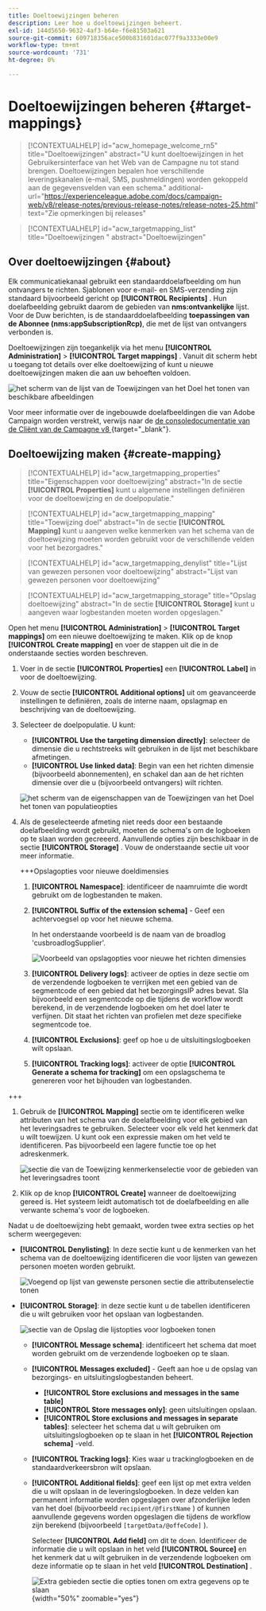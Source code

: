 ```yaml
---
title: Doeltoewijzingen beheren
description: Leer hoe u doeltoewijzingen beheert.
exl-id: 144d5650-9632-4af3-b64e-f6e81503a621
source-git-commit: 609718356ace500b831601dac077f9a3333e00e9
workflow-type: tm+mt
source-wordcount: '731'
ht-degree: 0%

---
```


# Doeltoewijzingen beheren {#target-mappings}

>[!CONTEXTUALHELP]
>id="acw_homepage_welcome_rn5"
>title="Doeltoewijzingen"
>abstract="U kunt doeltoewijzingen in het Gebruikersinterface van het Web van de Campagne nu tot stand brengen. Doeltoewijzingen bepalen hoe verschillende leveringskanalen (e-mail, SMS, pushmeldingen) worden gekoppeld aan de gegevensvelden van een schema."
>additional-url="https://experienceleague.adobe.com/docs/campaign-web/v8/release-notes/previous-release-notes/release-notes-25.html" text="Zie opmerkingen bij releases"

>[!CONTEXTUALHELP]
>id="acw_targetmapping_list"
>title="Doeltoewijzingen "
>abstract="Doeltoewijzingen"

## Over doeltoewijzingen {#about}

Elk communicatiekanaal gebruikt een standaarddoelafbeelding om hun ontvangers te richten. Sjablonen voor e-mail- en SMS-verzending zijn standaard bijvoorbeeld gericht op **[!UICONTROL Recipients]** . Hun doelafbeelding gebruikt daarom de gebieden van **nms:ontvankelijke** lijst. Voor de Duw berichten, is de standaarddoelafbeelding **toepassingen van de Abonnee (nms:appSubscriptionRcp)**, die met de lijst van ontvangers verbonden is.

Doeltoewijzingen zijn toegankelijk via het menu **[!UICONTROL Administration]** > **[!UICONTROL Target mappings]** . Vanuit dit scherm hebt u toegang tot details over elke doeltoewijzing of kunt u nieuwe doeltoewijzingen maken die aan uw behoeften voldoen.

![ het scherm van de lijst van de Toewijzingen van het Doel het tonen van beschikbare afbeeldingen ](assets/target-mappings-list.png)

Voor meer informatie over de ingebouwde doelafbeeldingen die van Adobe Campaign worden verstrekt, verwijs naar de [ de consoledocumentatie van de Cliënt van de Campagne v8 ](https://experienceleague.adobe.com/docs/campaign/campaign-v8/audience/add-profiles/target-mappings.html){target="_blank"}.

## Doeltoewijzing maken {#create-mapping}

>[!CONTEXTUALHELP]
>id="acw_targetmapping_properties"
>title="Eigenschappen voor doeltoewijzing"
>abstract="In de sectie **[!UICONTROL Properties]** kunt u algemene instellingen definiëren voor de doeltoewijzing en de doelpopulatie."

>[!CONTEXTUALHELP]
>id="acw_targetmapping_mapping"
>title="Toewijzing doel"
>abstract="In de sectie **[!UICONTROL Mapping]** kunt u aangeven welke kenmerken van het schema van de doeltoewijzing moeten worden gebruikt voor de verschillende velden voor het bezorgadres."

>[!CONTEXTUALHELP]
>id="acw_targetmapping_denylist"
>title="Lijst van gewezen personen voor doeltoewijzing"
>abstract="Lijst van gewezen personen voor doeltoewijzing"

>[!CONTEXTUALHELP]
>id="acw_targetmapping_storage"
>title="Opslag doeltoewijzing"
>abstract="In de sectie **[!UICONTROL Storage]** kunt u aangeven waar logbestanden moeten worden opgeslagen."

Open het menu **[!UICONTROL Administration]** > **[!UICONTROL Target mappings]** om een nieuwe doeltoewijzing te maken. Klik op de knop **[!UICONTROL Create mapping]** en voer de stappen uit die in de onderstaande secties worden beschreven.

1. Voer in de sectie **[!UICONTROL Properties]** een **[!UICONTROL Label]** in voor de doeltoewijzing.

1. Vouw de sectie **[!UICONTROL Additional options]** uit om geavanceerde instellingen te definiëren, zoals de interne naam, opslagmap en beschrijving van de doeltoewijzing.

1. Selecteer de doelpopulatie. U kunt:

   * **[!UICONTROL Use the targeting dimension directly]**: selecteer de dimensie die u rechtstreeks wilt gebruiken in de lijst met beschikbare afmetingen.
   * **[!UICONTROL Use linked data]**: Begin van een het richten dimensie (bijvoorbeeld abonnementen), en schakel dan aan de het richten dimensie over die u (bijvoorbeeld ontvangers) wilt richten.

   ![ het scherm van de eigenschappen van de Toewijzingen van het Doel het tonen van populatieopties ](assets/target-mappings-properties.png)

1. Als de geselecteerde afmeting niet reeds door een bestaande doelafbeelding wordt gebruikt, moeten de schema&#39;s om de logboeken op te slaan worden gecreeerd. Aanvullende opties zijn beschikbaar in de sectie **[!UICONTROL Storage]** . Vouw de onderstaande sectie uit voor meer informatie.

   +++Opslagopties voor nieuwe doeldimensies

   1. **[!UICONTROL Namespace]**: identificeer de naamruimte die wordt gebruikt om de logbestanden te maken.
   1. **[!UICONTROL Suffix of the extension schema]** - Geef een achtervoegsel op voor het nieuwe schema.

      In het onderstaande voorbeeld is de naam van de broadlog &#39;cusbroadlogSupplier&#39;.

      ![ Voorbeeld van opslagopties voor nieuwe het richten dimensies ](assets/target-mappings-new.png)

   1. **[!UICONTROL Delivery logs]**: activeer de opties in deze sectie om de verzendende logboeken te verrijken met een gebied van de segmentcode of een gebied dat het bezorgingsIP adres bevat. Sla bijvoorbeeld een segmentcode op die tijdens de workflow wordt berekend, in de verzendende logboeken om het doel later te verfijnen. Dit staat het richten van profielen met deze specifieke segmentcode toe.

   1. **[!UICONTROL Exclusions]**: geef op hoe u de uitsluitingslogboeken wilt opslaan.

   1. **[!UICONTROL Tracking logs]**: activeer de optie **[!UICONTROL Generate a schema for tracking]** om een opslagschema te genereren voor het bijhouden van logbestanden.

+++

1. Gebruik de **[!UICONTROL Mapping]** sectie om te identificeren welke attributen van het schema van de doelafbeelding voor elk gebied van het leveringsadres te gebruiken. Selecteer voor elk veld het kenmerk dat u wilt toewijzen. U kunt ook een expressie maken om het veld te identificeren. Pas bijvoorbeeld een lagere functie toe op het adreskenmerk.

   ![ sectie die van de Toewijzing kenmerkenselectie voor de gebieden van het leveringsadres toont ](assets/target-mappings-mapping.png)

1. Klik op de knop **[!UICONTROL Create]** wanneer de doeltoewijzing gereed is. Het systeem leidt automatisch tot de doelafbeelding en alle verwante schema&#39;s voor de logboeken.

Nadat u de doeltoewijzing hebt gemaakt, worden twee extra secties op het scherm weergegeven:

* **[!UICONTROL Denylisting]**: In deze sectie kunt u de kenmerken van het schema van de doeltoewijzing identificeren die voor lijsten van gewezen personen moeten worden gebruikt.

  ![ Voegend op lijst van gewenste personen sectie die attributenselectie ](assets/target-mappings-denylisting.png) tonen

* **[!UICONTROL Storage]**: in deze sectie kunt u de tabellen identificeren die u wilt gebruiken voor het opslaan van logbestanden.

  ![ sectie van de Opslag die lijstopties voor logboeken tonen ](assets/target-mappings-storage.png)

   * **[!UICONTROL Message schema]**: identificeert het schema dat moet worden gebruikt om de verzendende logboeken op te slaan.
   * **[!UICONTROL Messages excluded]** - Geeft aan hoe u de opslag van bezorgings- en uitsluitingslogbestanden beheert.

      * **[!UICONTROL Store exclusions and messages in the same table]**
      * **[!UICONTROL Store messages only]**: geen uitsluitingen opslaan.
      * **[!UICONTROL Store exclusions and messages in separate tables]**: selecteer het schema dat u wilt gebruiken om uitsluitingslogboeken op te slaan in het **[!UICONTROL Rejection schema]** -veld.

   * **[!UICONTROL Tracking logs]**: Kies waar u trackinglogboeken en de standaardverkeersbron wilt opslaan.
   * **[!UICONTROL Additional fields]**: geef een lijst op met extra velden die u wilt opslaan in de leveringslogboeken. In deze velden kan permanent informatie worden opgeslagen over afzonderlijke leden van het doel (bijvoorbeeld `recipient/@firstName` ) of kunnen aanvullende gegevens worden opgeslagen die tijdens de workflow zijn berekend (bijvoorbeeld `[targetData/@offeCode]` ).

     Selecteer **[!UICONTROL Add field]** om dit te doen. Identificeer de informatie die u wilt opslaan in het veld **[!UICONTROL Source]** en het kenmerk dat u wilt gebruiken in de verzendende logboeken om deze informatie op te slaan in het veld **[!UICONTROL Destination]** .

     ![ Extra gebieden sectie die opties tonen om extra gegevens op te slaan ](assets/target-mappings-additional.png){width="50%" zoomable="yes"}